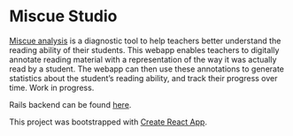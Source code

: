 # Miscue Studio

[Miscue analysis](https://en.wikipedia.org/wiki/Miscue_analysis) is a diagnostic
tool to help teachers better understand the reading ability of their
students. This webapp enables teachers to digitally annotate reading material
with a representation of the way it was actually read by a student. The webapp
can then use these annotations to generate statistics about the student’s
reading ability, and track their progress over time. Work in progress.

Rails backend can be found
[here](https://github.com/idmyn/miscue-studio-backend).

This project was bootstrapped with [Create React
App](https://github.com/facebook/create-react-app).

